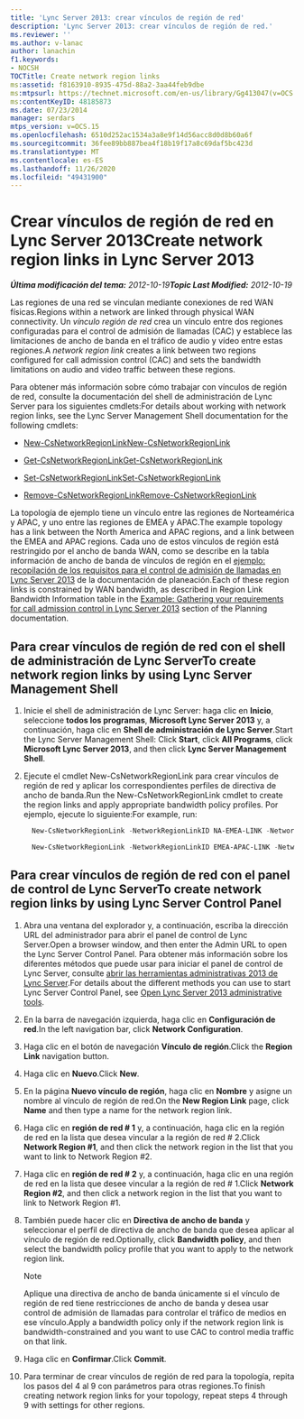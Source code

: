 ```yaml
---
title: 'Lync Server 2013: crear vínculos de región de red'
description: 'Lync Server 2013: crear vínculos de región de red.'
ms.reviewer: ''
ms.author: v-lanac
author: lanachin
f1.keywords:
- NOCSH
TOCTitle: Create network region links
ms:assetid: f8163910-8935-475d-88a2-3aa44feb9dbe
ms:mtpsurl: https://technet.microsoft.com/en-us/library/Gg413047(v=OCS.15)
ms:contentKeyID: 48185873
ms.date: 07/23/2014
manager: serdars
mtps_version: v=OCS.15
ms.openlocfilehash: 6510d252ac1534a3a8e9f14d56acc8d0d8b60a6f
ms.sourcegitcommit: 36fee89bb887bea4f18b19f17a8c69daf5bc423d
ms.translationtype: MT
ms.contentlocale: es-ES
ms.lasthandoff: 11/26/2020
ms.locfileid: "49431900"
---
```

# <a name="create-network-region-links-in-lync-server-2013"></a><span data-ttu-id="5a570-103">Crear vínculos de región de red en Lync Server 2013</span><span class="sxs-lookup"><span data-stu-id="5a570-103">Create network region links in Lync Server 2013</span></span>

<div data-xmlns="http://www.w3.org/1999/xhtml">

<div class="topic" data-xmlns="http://www.w3.org/1999/xhtml" data-msxsl="urn:schemas-microsoft-com:xslt" data-cs="https://msdn.microsoft.com/">

<div data-asp="https://msdn2.microsoft.com/asp">



</div>

<div id="mainSection">

<div id="mainBody"><span data-ttu-id="5a570-104">

<span> </span></span><span class="sxs-lookup"><span data-stu-id="5a570-104">

<span> </span></span></span>

<span data-ttu-id="5a570-105">_**Última modificación del tema:** 2012-10-19_</span><span class="sxs-lookup"><span data-stu-id="5a570-105">_**Topic Last Modified:** 2012-10-19_</span></span>

<span data-ttu-id="5a570-106">Las regiones de una red se vinculan mediante conexiones de red WAN físicas.</span><span class="sxs-lookup"><span data-stu-id="5a570-106">Regions within a network are linked through physical WAN connectivity.</span></span> <span data-ttu-id="5a570-107">Un *vínculo región de red* crea un vínculo entre dos regiones configuradas para el control de admisión de llamadas (CAC) y establece las limitaciones de ancho de banda en el tráfico de audio y vídeo entre estas regiones.</span><span class="sxs-lookup"><span data-stu-id="5a570-107">A *network region link* creates a link between two regions configured for call admission control (CAC) and sets the bandwidth limitations on audio and video traffic between these regions.</span></span>

<span data-ttu-id="5a570-108">Para obtener más información sobre cómo trabajar con vínculos de región de red, consulte la documentación del shell de administración de Lync Server para los siguientes cmdlets:</span><span class="sxs-lookup"><span data-stu-id="5a570-108">For details about working with network region links, see the Lync Server Management Shell documentation for the following cmdlets:</span></span>

  - [<span data-ttu-id="5a570-109">New-CsNetworkRegionLink</span><span class="sxs-lookup"><span data-stu-id="5a570-109">New-CsNetworkRegionLink</span></span>](https://docs.microsoft.com/powershell/module/skype/New-CsNetworkRegionLink)

  - [<span data-ttu-id="5a570-110">Get-CsNetworkRegionLink</span><span class="sxs-lookup"><span data-stu-id="5a570-110">Get-CsNetworkRegionLink</span></span>](https://docs.microsoft.com/powershell/module/skype/Get-CsNetworkRegionLink)

  - [<span data-ttu-id="5a570-111">Set-CsNetworkRegionLink</span><span class="sxs-lookup"><span data-stu-id="5a570-111">Set-CsNetworkRegionLink</span></span>](https://docs.microsoft.com/powershell/module/skype/Set-CsNetworkRegionLink)

  - [<span data-ttu-id="5a570-112">Remove-CsNetworkRegionLink</span><span class="sxs-lookup"><span data-stu-id="5a570-112">Remove-CsNetworkRegionLink</span></span>](https://docs.microsoft.com/powershell/module/skype/Remove-CsNetworkRegionLink)

<span data-ttu-id="5a570-113">La topología de ejemplo tiene un vínculo entre las regiones de Norteamérica y APAC, y uno entre las regiones de EMEA y APAC.</span><span class="sxs-lookup"><span data-stu-id="5a570-113">The example topology has a link between the North America and APAC regions, and a link between the EMEA and APAC regions.</span></span> <span data-ttu-id="5a570-114">Cada uno de estos vínculos de región está restringido por el ancho de banda WAN, como se describe en la tabla información de ancho de banda de vínculos de región en el [ejemplo: recopilación de los requisitos para el control de admisión de llamadas en Lync Server 2013](lync-server-2013-example-of-gathering-your-requirements-for-call-admission-control.md) de la documentación de planeación.</span><span class="sxs-lookup"><span data-stu-id="5a570-114">Each of these region links is constrained by WAN bandwidth, as described in Region Link Bandwidth Information table in the [Example: Gathering your requirements for call admission control in Lync Server 2013](lync-server-2013-example-of-gathering-your-requirements-for-call-admission-control.md) section of the Planning documentation.</span></span>

<div>

## <a name="to-create-network-region-links-by-using-lync-server-management-shell"></a><span data-ttu-id="5a570-115">Para crear vínculos de región de red con el shell de administración de Lync Server</span><span class="sxs-lookup"><span data-stu-id="5a570-115">To create network region links by using Lync Server Management Shell</span></span>

1.  <span data-ttu-id="5a570-116">Inicie el shell de administración de Lync Server: haga clic en **Inicio**, seleccione **todos los programas**, **Microsoft Lync Server 2013** y, a continuación, haga clic en **Shell de administración de Lync Server**.</span><span class="sxs-lookup"><span data-stu-id="5a570-116">Start the Lync Server Management Shell: Click **Start**, click **All Programs**, click **Microsoft Lync Server 2013**, and then click **Lync Server Management Shell**.</span></span>

2.  <span data-ttu-id="5a570-117">Ejecute el cmdlet New-CsNetworkRegionLink para crear vínculos de región de red y aplicar los correspondientes perfiles de directiva de ancho de banda.</span><span class="sxs-lookup"><span data-stu-id="5a570-117">Run the New-CsNetworkRegionLink cmdlet to create the region links and apply appropriate bandwidth policy profiles.</span></span> <span data-ttu-id="5a570-118">Por ejemplo, ejecute lo siguiente:</span><span class="sxs-lookup"><span data-stu-id="5a570-118">For example, run:</span></span>
    
      ```powershell
        New-CsNetworkRegionLink -NetworkRegionLinkID NA-EMEA-LINK -NetworkRegionID1 NorthAmerica -NetworkRegionID2 EMEA -BWPolicyProfileID 50Mb_Link
      ```
    
      ```powershell
        New-CsNetworkRegionLink -NetworkRegionLinkID EMEA-APAC-LINK -NetworkRegionID1 EMEA -NetworkRegionID2 APAC -BWPolicyProfileID 25Mb_Link
      ```

</div>

<div>

## <a name="to-create-network-region-links-by-using-lync-server-control-panel"></a><span data-ttu-id="5a570-119">Para crear vínculos de región de red con el panel de control de Lync Server</span><span class="sxs-lookup"><span data-stu-id="5a570-119">To create network region links by using Lync Server Control Panel</span></span>

1.  <span data-ttu-id="5a570-120">Abra una ventana del explorador y, a continuación, escriba la dirección URL del administrador para abrir el panel de control de Lync Server.</span><span class="sxs-lookup"><span data-stu-id="5a570-120">Open a browser window, and then enter the Admin URL to open the Lync Server Control Panel.</span></span> <span data-ttu-id="5a570-121">Para obtener más información sobre los diferentes métodos que puede usar para iniciar el panel de control de Lync Server, consulte [abrir las herramientas administrativas 2013 de Lync Server](lync-server-2013-open-lync-server-administrative-tools.md).</span><span class="sxs-lookup"><span data-stu-id="5a570-121">For details about the different methods you can use to start Lync Server Control Panel, see [Open Lync Server 2013 administrative tools](lync-server-2013-open-lync-server-administrative-tools.md).</span></span>

2.  <span data-ttu-id="5a570-122">En la barra de navegación izquierda, haga clic en **Configuración de red**.</span><span class="sxs-lookup"><span data-stu-id="5a570-122">In the left navigation bar, click **Network Configuration**.</span></span>

3.  <span data-ttu-id="5a570-123">Haga clic en el botón de navegación **Vínculo de región**.</span><span class="sxs-lookup"><span data-stu-id="5a570-123">Click the **Region Link** navigation button.</span></span>

4.  <span data-ttu-id="5a570-124">Haga clic en **Nuevo**.</span><span class="sxs-lookup"><span data-stu-id="5a570-124">Click **New**.</span></span>

5.  <span data-ttu-id="5a570-125">En la página **Nuevo vínculo de región**, haga clic en **Nombre** y asigne un nombre al vínculo de región de red.</span><span class="sxs-lookup"><span data-stu-id="5a570-125">On the **New Region Link** page, click **Name** and then type a name for the network region link.</span></span>

6.  <span data-ttu-id="5a570-126">Haga clic en **región de red \# 1** y, a continuación, haga clic en la región de red en la lista que desea vincular a la región de red \# 2.</span><span class="sxs-lookup"><span data-stu-id="5a570-126">Click **Network Region \#1**, and then click the network region in the list that you want to link to Network Region \#2.</span></span>

7.  <span data-ttu-id="5a570-127">Haga clic en **región de red \# 2** y, a continuación, haga clic en una región de red en la lista que desee vincular a la región de red \# 1.</span><span class="sxs-lookup"><span data-stu-id="5a570-127">Click **Network Region \#2**, and then click a network region in the list that you want to link to Network Region \#1.</span></span>

8.  <span data-ttu-id="5a570-128">También puede hacer clic en **Directiva de ancho de banda** y seleccionar el perfil de directiva de ancho de banda que desea aplicar al vínculo de región de red.</span><span class="sxs-lookup"><span data-stu-id="5a570-128">Optionally, click **Bandwidth policy**, and then select the bandwidth policy profile that you want to apply to the network region link.</span></span>
    
    <div class=" ">
    

    > [!NOTE]  
    > <span data-ttu-id="5a570-129">Aplique una directiva de ancho de banda únicamente si el vínculo de región de red tiene restricciones de ancho de banda y desea usar control de admisión de llamadas para controlar el tráfico de medios en ese vínculo.</span><span class="sxs-lookup"><span data-stu-id="5a570-129">Apply a bandwidth policy only if the network region link is bandwidth-constrained and you want to use CAC to control media traffic on that link.</span></span>

    
    </div>

9.  <span data-ttu-id="5a570-130">Haga clic en **Confirmar**.</span><span class="sxs-lookup"><span data-stu-id="5a570-130">Click **Commit**.</span></span>

10. <span data-ttu-id="5a570-131">Para terminar de crear vínculos de región de red para la topología, repita los pasos del 4 al 9 con parámetros para otras regiones.</span><span class="sxs-lookup"><span data-stu-id="5a570-131">To finish creating network region links for your topology, repeat steps 4 through 9 with settings for other regions.</span></span>

<span data-ttu-id="5a570-132"></div>

</div>

<span> </span>

</div>

</div>

</span><span class="sxs-lookup"><span data-stu-id="5a570-132"></div>

</div>

<span> </span>

</div>

</div>

</span></span></div>

